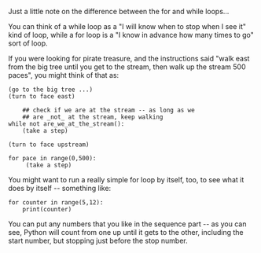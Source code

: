 
Just a little note on the difference between the for and while loops...


You can think of a while loop as a "I will know when to stop when
I see it" kind of loop, while a for loop is a "I know in advance
how many times to go" sort of loop.

If you were looking for pirate treasure, and the instructions said
"walk east from the big tree until you get to the stream, then walk
up the stream 500 paces", you might think of that as:

	(go to the big tree ...)
	(turn to face east)

		## check if we are at the stream -- as long as we
		## are _not_ at the stream, keep walking
	while not are_we_at_the_stream():
		(take a step)

	(turn to face upstream)

	for pace in range(0,500):
		 (take a step)


You might want to run a really simple for loop by itself, too, to
see what it does by itself -- something like:

	for counter in range(5,12):
		print(counter)

You can put any numbers that you like in the sequence part -- as you
can see, Python will count from one up until it gets to the other,
including the start number, but stopping just before the stop number.

